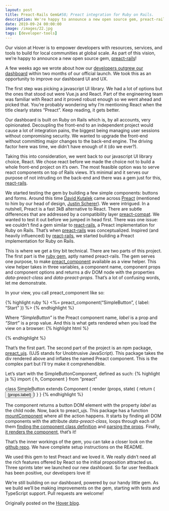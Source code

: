 ```yaml
---
layout: post
title: Preact-Rails Gem&#58; Preact integration for Ruby on Rails.
description: We're happy to announce a new open source gem, preact-rails!
date: 2019-09-24 00:00:00
image: /images/22.jpg
tags: [developer-tools]
---
```


Our vision at Hover is to empower developers with resources, services, and tools to build for local communities at global scale. As part of this vision, we’re happy to announce a new open source gem, [preact-rails](https://github.com/UseHover/preact-rails)!

A few weeks ago we wrote about how our [developers outgrew our dashboard](https://medium.com/use-hover/our-developers-outgrew-our-mvp-83221f83bb77) within two months of our official launch. We took this as an opportunity to improve our dashboard UI and UX.

The first step was picking a javascript UI library. We had a lot of options but the ones that stood out were Vue.js and React. Part of the engineering team was familiar with React and it proved robust enough so we went ahead and picked that. You’re probably wondering why I’m mentioning React when the title clearly states “Preact”. Keep reading, it gets better.

Our dashboard is built on Ruby on Rails which is, by all accounts, very opinionated. Decoupling the front-end to an independent project would cause a lot of integration pains, the biggest being managing user sessions without compromising security. We wanted to upgrade the front-end without committing major changes to the back-end engine. The driving factor here was time, we didn’t have enough of it (do we ever?).

Taking this into consideration, we went back to our javascript UI library choice, React. We chose react before we made the choice not to build a whole front-end project on it’s own. The most feasible option was to serve react components on top of Rails views. It’s minimal and it serves our purpose of not intruding on the back-end and there was a gem just for this, [react-rails](https://github.com/reactjs/react-rails).

We started testing the gem by building a few simple components: buttons and forms. Around this time [David Kutalek](https://medium.com/u/50dd4d42d4e9) came across [Preact](https://preactjs.com/) (mentioned to him by our head of design, [Justin Scherer](https://medium.com/u/fe7d40e3c821)). We were intrigued. In a nutshell, Preact is a fast 3kB alternative to React. There are subtle differences that are addressed by a compatibility layer [preact-compat](https://github.com/developit/preact-compat). We wanted to test it out before we jumped in head first. There was one issue: we couldn’t find a gem similar to [react-rails](https://github.com/reactjs/react-rails), a Preact implementation for Ruby on Rails. That’s when [preact-rails](https://github.com/UseHover/preact-rails) was conceptualized. Inspired (and heavily influenced) by [react-rails](https://github.com/reactjs/react-rails), we started building a Preact implementation for Ruby on Rails.

This is where we get a tiny bit technical. There are two parts of this project. The first part is the [ruby gem](https://rubygems.org/gems/preact-rails), aptly named preact-rails. The gem serves one purpose, to make [preact\_component](https://github.com/UseHover/preact-rails/blob/master/lib/preact/view_helper.rb#L2) available as a view helper. This view helper takes in three variables, a component name, component props and component options and returns a div DOM node with the properties _data-preact-class_ and _data-preact-props_. That’s a lot of confusing words, let me demonstrate.

In your view, you call preact\_component like so:

{% highlight ruby %}
  <%= preact_component(“SimpleButton”, { label: “Start” }) %>
{% endhighlight %}

Where _“SimpleButton”_ is the Preact component name, _label_ is a prop and _“Start”_ is a prop value. And this is what gets rendered when you load the view on a browser:
{% highlight html %}
  <div data-preact-class=“SimpleButton” data-preact-props=“{'label':'Start'}”>
  </div>
{% endhighlight %}

That’s the first part. The second part of the project is an npm package, [preact\_ujs](https://www.npmjs.com/package/preact_ujs). (UJS stands for Unobtrusive JavaScript). This package takes the div rendered above and inflates the named Preact component. This is the complex part but I’ll try make it comprehendible.

Let’s start with the SimpleButtonComponent, defined as such:
{% highlight js %}
  import { h, Component } from “preact”
  
  class SimpleButton extends Component {
    render (props, state) {
      return (<button>{props.label}</button>)
    }
  }
{% endhighlight %}

The component returns a button DOM element with the property _label_ as the child node. Now, back to preact\_ujs. This package has a function [mountComponent](https://github.com/UseHover/preact-rails/blob/master/preact_ujs/index.js#L19) where all the action happens. It starts by finding all DOM components with the attribute _data-preact-class,_ loops through each of them [finding the component class definition](https://github.com/UseHover/preact-rails/blob/master/preact_ujs/index.js#L25) and [parsing the props](https://github.com/UseHover/preact-rails/blob/master/preact_ujs/index.js#L27). Finally, [it renders the component](https://github.com/UseHover/preact-rails/blob/master/preact_ujs/index.js#L28), that’s it!

That’s the inner workings of the gem, you can take a closer look on the [github repo](https://github.com/UseHover/preact-rails). We have complete setup instructions on the README.

We used this gem to test Preact and we loved it. We really didn’t need all the rich features offered by React so the initial proposition attracted us. Three sprints later we launched our new dashboard. So far user feedback has been positive, our developers love it!

We’re still building on our dashboard, powered by our handy little gem. As we build we’ll be making improvements on the gem, starting with tests and TypeScript support. Pull requests are welcome!

Originally posted on the [Hover blog](https://blog.usehover.com/preact-rails-gem--preact-integration-for-ruby-on-rails-/).